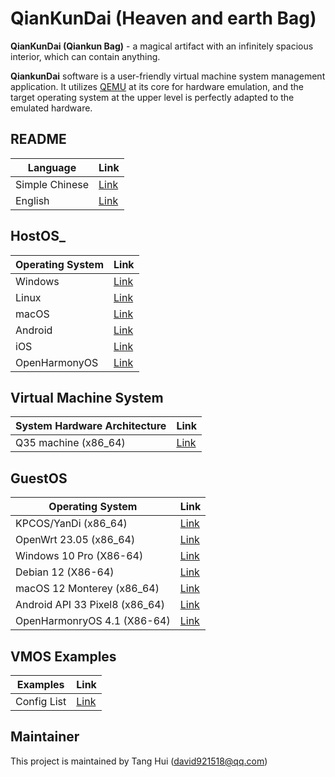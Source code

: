 # QianKunDai (Heaven and earth Bag)

 **QianKunDai (Qiankun Bag)** - a magical artifact with an infinitely spacious interior, which can contain anything.

 **QiankunDai** software is a user-friendly virtual machine system management application. It utilizes [QEMU](https://www.qemu.org) at its core for hardware emulation, and the target operating system at the upper level is perfectly adapted to the emulated hardware.

## README
| Language | Link |
|----------|------|
| Simple Chinese | [Link](https://github.com/david921518/qkd-app/blob/master/README.md) |
| English | [Link](https://github.com/david921518/qkd-app/blob/master/README.en.md) |

## HostOS_
| Operating System | Link |
|------------------|------|
| Windows  | [Link](https://github.com/david921518/qkd-app/blob/master/doc/HostOS_Windows.en.md) |
| Linux | [Link](https://github.com/david921518/qkd-app/blob/master/doc/HostOS_Linux.en.md) |
| macOS | [Link](https://github.com/david921518/qkd-app/blob/master/doc/HostOS_macOS.en.md) |
| Android | [Link](https://github.com/david921518/qkd-app/blob/master/doc/HostOS_Android.en.md) |
| iOS | [Link](https://github.com/zetalabs/HostOS_iOS.en.md) |
| OpenHarmonyOS | [Link](https://github.com/david921518/qkd-app/blob/master/doc/HostOS_OHOS.en.md) |

## Virtual Machine System
| System Hardware Architecture | Link |
|------------------------------|------|
| Q35 machine (x86_64) | [Link](https://github.com/david921518/qkd-app/blob/master/doc/VM_X86_64_Q35.en.md) |

## GuestOS
| Operating System | Link |
|------------------|------|
| KPCOS/YanDi (x86_64) | [Link](https://github.com/david921518/qkd-app/blob/master/doc/GuestOS_KPCOS-YanDi_x86_64.en.md) |
| OpenWrt 23.05 (x86_64) | [Link](https://github.com/david921518/qkd-app/blob/master/doc/GuestOS_OpenWrt2305_x86_64.en.md) |
| Windows 10 Pro (X86-64) | [Link](https://github.com/david921518/qkd-app/blob/master/doc/GuestOS_Windows10_Pro_x64.en.md) |
| Debian 12 (X86-64) | [Link](https://github.com/david921518/qkd-app/blob/master/doc/GuestOS_Debian12_amd64.en.md) |
| macOS 12 Monterey (x86_64) | [Link](https://github.com/david921518/qkd-app/blob/master/doc/GuestOS_macOS12_Monterey_x86_64.en.md) |
| Android API 33 Pixel8 (x86_64) | [Link](https://github.com/david921518/qkd-app/blob/master/doc/GuestOS_Android_API_33_Pixel8_x86_64.en.md) |
| OpenHarmonryOS 4.1 (X86-64) | [Link](https://github.com/david921518/qkd-app/blob/master/doc/GuestOS_OHOS4_amd64.en.md) |

## VMOS Examples
| Examples | Link |
|---------|------|
| Config List | [Link](https://github.com/david921518/qkd-app/blob/master/doc/vmos-examples/README.en.md) |

## Maintainer
This project is maintained by Tang Hui (david921518@qq.com)

